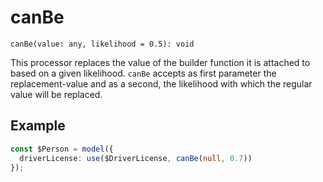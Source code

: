 # canBe

`canBe(value: any, likelihood = 0.5): void`

This processor replaces the value of the builder function it is attached to based on a given likelihood. `canBe` accepts as first parameter the replacement-value and as a second, the likelihood with which the regular value will be replaced.

## Example

```ts
const $Person = model({
  driverLicense: use($DriverLicense, canBe(null, 0.7))
});
```
